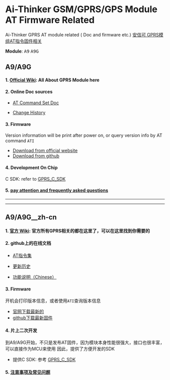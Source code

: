 Ai-Thinker GSM/GPRS/GPS Module AT Firmware Related
=========

Ai-Thinker GPRS AT module related ( Doc and firmware etc.)
[]()
[安信可 GPRS模组AT指令固件相关](#A9/A9G__zh-cn)

**Module**: <kbd>A9</kbd> <kbd>A9G</kbd>

## A9/A9G

#### 1. [Official Wiki](http://wiki.ai-thinker.com/gprs): All About GPRS Module here

#### 2. Online Doc sources

* [AT Command Set Doc](A9_A9G/doc/AT-Command-Set.md)

* [Change History](A9_A9G/doc/Change-History.md)



#### 3. Firmware

Version information will be print after power on, or query version info by AT command `ATI`

* [Download from official website](http://wiki.ai-thinker.com/gprs/firmware)
* [Download from github](https://github.com/Ai-Thinker-Open/GPRS-AT/releases)

#### 4. Development On Chip

C SDK: refer to [GPRS_C_SDK](https://github.com/Ai-Thinker-Open/GPRS_C_SDK)


#### 5. [pay attention and frequently asked questions](./doc/pay-attention.md)

--------------------------------------------
--------------------------------------------

## A9/A9G__zh-cn

#### 1. [官方 Wiki](http://wiki.ai-thinker.com/gprs): 官方所有GPRS相关的都在这里了，可以在这里找到你需要的

#### 2. github上的在线文档

* [AT指令集](A9_A9G/doc/AT-Command-Set.md)

* [更新历史](A9_A9G/doc/Change-History.md)

* [功能说明（Chinese）](A9_A9G/doc/功能说明.md)


#### 3. Firmware

开机会打印版本信息，或者使用`ATI`查询版本信息

* [官网下载最新的](http://wiki.ai-thinker.com/gprs/firmware)
* [github下载最新固件](https://github.com/Ai-Thinker-Open/GPRS-AT/releases)

#### 4. 片上二次开发

到A9/A9G开始，不只是发布AT固件，因为模块本身性能很强大，接口也很丰富，可以直接作为MCU来使用
因此，提供了方便开发的SDK

* 提供C SDK: 参考 [GPRS_C_SDK](https://github.com/Ai-Thinker-Open/GPRS_C_SDK)

#### 5. [注意事项及常见问题](./doc/pay-attention.md)